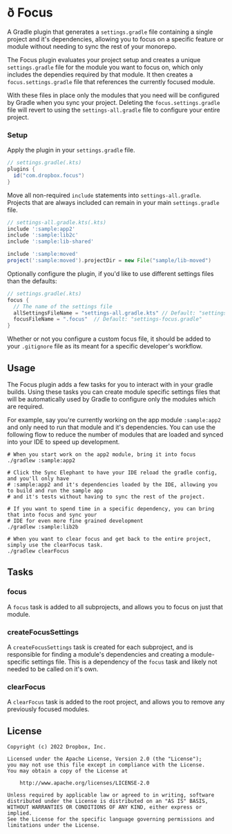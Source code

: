 # ð Focus

A Gradle plugin that generates a `settings.gradle` file containing a
single project and it's dependencies, allowing you to focus on a specific
feature or module without needing to sync the rest of your monorepo.

The Focus plugin evaluates your project setup and creates a unique
`settings.gradle` file for the module you want to focus on, which only
includes the dependies required by that module.  It then creates a
`focus.settings.gradle` file that references the currently focused module.

With these files in place only the modules that you need will be configured
by Gradle when you sync your project.  Deleting the `focus.settings.gradle`
file will revert to using the `settings-all.gradle` file to configure your
entire project.

### Setup

Apply the plugin in your `settings.gradle` file.

```groovy
// settings.gradle(.kts)
plugins {
  id("com.dropbox.focus")
}
```

Move all non-required `include` statements into `settings-all.gradle`. Projects that are always
included can remain in your main `settings.gradle` file.

```groovy
// settings-all.gradle.kts(.kts)
include ':sample:app2'
include ':sample:lib2c'
include ':sample:lib-shared'

include ':sample:moved'
project(':sample:moved').projectDir = new File("sample/lib-moved")
```

Optionally configure the plugin, if you'd like to use different settings files than the defaults:

```groovy
// settings.gradle(.kts)
focus {
  // The name of the settings file
  allSettingsFileName = "settings-all.gradle.kts" // Default: "settings-all.gradle"
  focusFileName = ".focus"  // Default: "settings-focus.gradle"
}
```

Whether or not you configure a custom focus file, it should be added to your `.gitignore` file as
its meant for a specific developer's workflow.

## Usage

The Focus plugin adds a few tasks for you to interact with in your gradle builds. Using these tasks
you can create module specific settings files that will be automatically used by Gradle to configure
only the modules which are required.

For example, say you're currently working on the app module `:sample:app2` and only need to run that
module and it's dependencies. You can use the following flow to reduce the number of modules that
are loaded and synced into your IDE to speed up development.

```shell
# When you start work on the app2 module, bring it into focus
./gradlew :sample:app2

# Click the Sync Elephant to have your IDE reload the gradle config, and you'll only have
# :sample:app2 and it's dependencies loaded by the IDE, allowing you to build and run the sample app
# and it's tests without having to sync the rest of the project.

# If you want to spend time in a specific dependency, you can bring that into focus and sync your
# IDE for even more fine grained development
./gradlew :sample:lib2b

# When you want to clear focus and get back to the entire project, simply use the clearFocus task.
./gradlew clearFocus
```

## Tasks

### focus

A `focus` task is added to all subprojects, and allows you to focus on just that module.

### createFocusSettings

A `createFocusSettings` task is created for each subproject, and is responsible for finding a
module's dependencies and creating a module-specific settings file. This is a dependency of the
`focus` task and likely not needed to be called on it's own.

### clearFocus

A `clearFocus` task is added to the root project, and allows you to remove any previously focused
modules.

## License

    Copyright (c) 2022 Dropbox, Inc.

    Licensed under the Apache License, Version 2.0 (the "License");
    you may not use this file except in compliance with the License.
    You may obtain a copy of the License at

        http://www.apache.org/licenses/LICENSE-2.0

    Unless required by applicable law or agreed to in writing, software
    distributed under the License is distributed on an "AS IS" BASIS,
    WITHOUT WARRANTIES OR CONDITIONS OF ANY KIND, either express or implied.
    See the License for the specific language governing permissions and
    limitations under the License.


